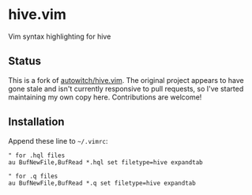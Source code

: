 # hive.vim

Vim syntax highlighting for hive

## Status

This is a fork of [autowitch/hive.vim](https://github.com/autowitch/hive.vim).
The original project appears to have gone stale and isn't currently responsive
to pull requests, so I've started maintaining my own copy here. Contributions
are welcome!

## Installation

Append these line to `~/.vimrc`:

```vim
" for .hql files
au BufNewFile,BufRead *.hql set filetype=hive expandtab

" for .q files
au BufNewFile,BufRead *.q set filetype=hive expandtab
```
